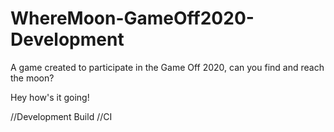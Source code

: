# WhereMoon-GameOff2020-Development
A game created to participate in the Game Off 2020, can you find and reach the moon?

Hey how's it going!

//Development Build
//CI
